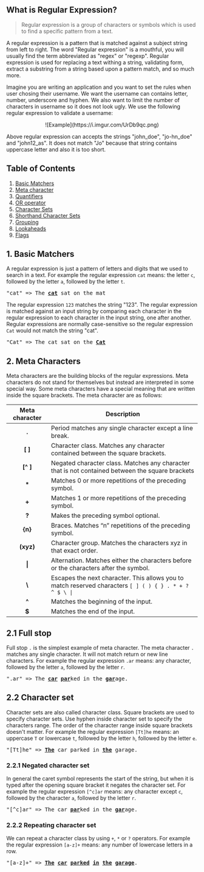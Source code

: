## What is Regular Expression?

> Regular expression is a group of characters or symbols which is used to find a specific pattern from a text. 

A regular expression is a pattern that is matched against a subject string from left to right. The word "Regular expression" is a 
mouthful, you will usually find the term abbreviated as "regex" or "regexp". Regular expression is used for replacing a text withing 
a string, validating form, extract a substring from a string based upon a pattern match, and so much more.

Imagine you are writing an application and you want to set the rules when user chosing their username. We want the username can 
contains letter, number, underscore and hyphen. We also want to limit the number of characters in username so it does not look ugly. 
We use the following regular expression to validate a username:

<center>
![Example](https://i.imgur.com/UrDb9qc.png)
</center>

Above regular expression can accepts the strings "john_doe", "jo-hn\_doe" and "john12\_as". It does not match "Jo" because that string 
contains uppercase letter and also it is too short.  

## Table of Contents 

1. [Basic Matchers]()
2. [Meta character]()
3. [Quantifiers]()
4. [OR operator]()
5. [Character Sets]()
6. [Shorthand Character Sets]()
7. [Grouping]()
8. [Lookaheads]()
9. [Flags]()

## 1. Basic Matchers

A regular expression is just a pattern of letters and digits that we used to search in a text.  For example the regular expression 
`cat` means: the letter `c`, followed by the letter `a`, followed by the letter `t`. 

<pre>
"cat" => The <strong><u>cat</u></strong> sat on the mat
</pre>

The regular expression `123` matches the string "123". The regular expression is matched against an input string by comparing each 
character in the regular expression to each character in the input string, one after another. Regular expressions are normally
case-sensitive so the regular expression `Cat` would not match the string "cat".

<pre>
"Cat" => The cat sat on the <strong><u>Cat</u></strong>
</pre>

## 2. Meta Characters

Meta characters are the building blocks of the regular expressions.  Meta characters do not stand for themselves but instead are 
interpreted in some special way. Some meta characters have a special meaning that are written inside the square brackets. 
The meta character are as follows:

|Meta character|Description|
|:----:|----|
|<b>.</b>|Period matches any single character except a line break.|
|<b>[ ]</b>|Character class. Matches any character contained between the square brackets.|
|<b>[^ ]</b>|Negated character class. Matches any character that is not contained between the square brackets|
|<b>*</b>|Matches 0 or more repetitions of the preceding symbol.|
|<b>+</b>|Matches 1 or more repetitions of the preceding symbol.
|<b>?</b>|Makes the preceding symbol optional.|
|<b>{n}</b>|Braces. Matches “n” repetitions of the preceding symbol.|
|<b>(xyz)</b>|Character group. Matches the characters xyz in that exact order.|
|<b>&#124;</b>|Alternation. Matches either the characters before or the characters after the symbol.|
|<b>&#92;</b>|Escapes the next character. This allows you to match reserved characters <code>[ ] ( ) { } . * + ? ^ $ \ &#124;</code>|
|<b>^</b>|Matches the beginning of the input.|
|<b>$</b>|Matches the end of the input.|

## 2.1 Full stop

Full stop `.` is the simplest example of meta character. The meta character `.` matches any single character. It will not match return 
or new line characters. For example the regular expression `.ar` means: any character, followed by the letter `a`, followed by the 
letter `r`.

<pre>
".ar" => The <strong><u>car</u></strong> <strong><u>par</u></strong>ked in the <strong><u>gar</u></strong>age.
</pre>

## 2.2 Character set

Character sets are also called character class. Square brackets are used to specify character sets. Use hyphen inside character set to 
specify the characters range. The order of the character range inside square brackets doesn't matter. For example the regular 
expression `[Tt]he` means: an uppercase `T` or lowercase `t`, followed by the letter `h`, followed by the letter `e`.

<pre>
"[Tt]he" => <strong><u>The</u></strong> car parked in <strong><u>the</u></strong> garage.
</pre>

### 2.2.1 Negated character set

In general the caret symbol represents the start of the string, but when it is typed after the opening square bracket it negates the 
character set. For example the regular expression `[^c]ar` means: any character except `c`, followed by the character `a`, followed by 
the letter `r`.

<pre>
"[^c]ar" => The car <strong><u>par</u></strong>ked in the <strong><u>gar</u></strong>age.
</pre>


### 2.2.2 Repeating character set

We can repeat a character class by using `+`, `*` or `?` operators. For example the regular expression `[a-z]+` means: any number of 
lowercase letters in a row.

<pre>
"[a-z]+" => <strong><u>The</u></strong> <strong><u>car</u></strong> <strong><u>parked</u></strong> <strong><u>in</u></strong> <strong><u>the</u></strong> <strong><u>garage</u></strong>.
</pre>